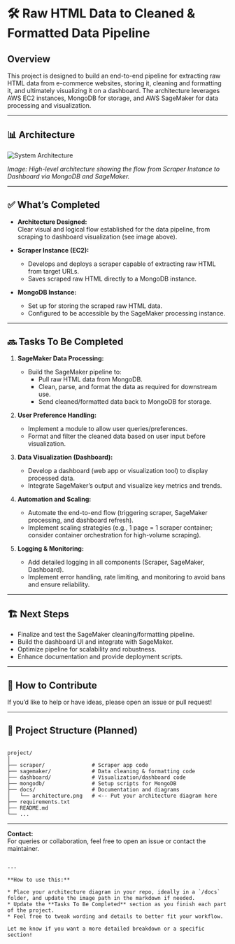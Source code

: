 # 🛠️ Raw HTML Data to Cleaned & Formatted Data Pipeline

## Overview

This project is designed to build an end-to-end pipeline for extracting raw HTML data from e-commerce websites, storing it, cleaning and formatting it, and ultimately visualizing it on a dashboard. The architecture leverages AWS EC2 instances, MongoDB for storage, and AWS SageMaker for data processing and visualization.

---

## 📊 Architecture

![System Architecture](architecture.png)

*Image: High-level architecture showing the flow from Scraper Instance to Dashboard via MongoDB and SageMaker.*

---

## ✅ What’s Completed

- **Architecture Designed:**  
  Clear visual and logical flow established for the data pipeline, from scraping to dashboard visualization (see image above).

- **Scraper Instance (EC2):**
  - Develops and deploys a scraper capable of extracting raw HTML from target URLs.
  - Saves scraped raw HTML directly to a MongoDB instance.

- **MongoDB Instance:**
  - Set up for storing the scraped raw HTML data.
  - Configured to be accessible by the SageMaker processing instance.

---

## 🔜 Tasks To Be Completed

1. **SageMaker Data Processing:**
   - Build the SageMaker pipeline to:
     - Pull raw HTML data from MongoDB.
     - Clean, parse, and format the data as required for downstream use.
     - Send cleaned/formatted data back to MongoDB for storage.

2. **User Preference Handling:**
   - Implement a module to allow user queries/preferences.
   - Format and filter the cleaned data based on user input before visualization.

3. **Data Visualization (Dashboard):**
   - Develop a dashboard (web app or visualization tool) to display processed data.
   - Integrate SageMaker’s output and visualize key metrics and trends.

4. **Automation and Scaling:**
   - Automate the end-to-end flow (triggering scraper, SageMaker processing, and dashboard refresh).
   - Implement scaling strategies (e.g., 1 page = 1 scraper container; consider container orchestration for high-volume scraping).

5. **Logging & Monitoring:**
   - Add detailed logging in all components (Scraper, SageMaker, Dashboard).
   - Implement error handling, rate limiting, and monitoring to avoid bans and ensure reliability.

---

## 🏗️ Next Steps

- Finalize and test the SageMaker cleaning/formatting pipeline.
- Build the dashboard UI and integrate with SageMaker.
- Optimize pipeline for scalability and robustness.
- Enhance documentation and provide deployment scripts.

---

## 💬 How to Contribute

If you’d like to help or have ideas, please open an issue or pull request!

---

## 📁 Project Structure (Planned)

```

project/
│
├── scraper/               # Scraper app code
├── sagemaker/             # Data cleaning & formatting code
├── dashboard/             # Visualization/dashboard code
├── mongodb/               # Setup scripts for MongoDB
├── docs/                  # Documentation and diagrams
│   └── architecture.png   # <-- Put your architecture diagram here
├── requirements.txt
├── README.md
└── ...

```

---

**Contact:**  
For queries or collaboration, feel free to open an issue or contact the maintainer.

```

---

**How to use this:**

* Place your architecture diagram in your repo, ideally in a `/docs` folder, and update the image path in the markdown if needed.
* Update the **Tasks To Be Completed** section as you finish each part of the project.
* Feel free to tweak wording and details to better fit your workflow.

Let me know if you want a more detailed breakdown or a specific section!
